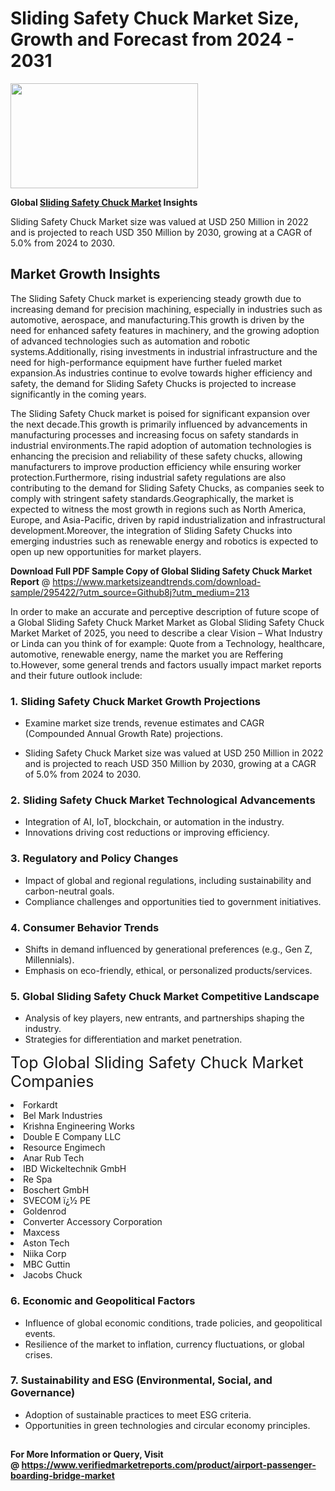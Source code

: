 <H1>Sliding Safety Chuck Market Size, Growth and Forecast from 2024 - 2031</H1><img class="aligncenter size-medium wp-image-584254" src="https://thirdeyenews.in/wp-content/uploads/2024/09/Global-Market-Research-300x168.jpeg" alt="" width="300" height="168" /><p><strong>Global&nbsp;<a href="https://www.marketsizeandtrends.com/download-sample/295422/?utm_source=Github8j?utm_medium=213">Sliding Safety Chuck Market</a> Insights</strong></p><p>Sliding Safety Chuck Market size was valued at USD 250 Million in 2022 and is projected to reach USD 350 Million by 2030, growing at a CAGR of 5.0% from 2024 to 2030.</p><p><h2>Market Growth Insights</h2> <p>The Sliding Safety Chuck market is experiencing steady growth due to increasing demand for precision machining, especially in industries such as automotive, aerospace, and manufacturing.This growth is driven by the need for enhanced safety features in machinery, and the growing adoption of advanced technologies such as automation and robotic systems.Additionally, rising investments in industrial infrastructure and the need for high-performance equipment have further fueled market expansion.As industries continue to evolve towards higher efficiency and safety, the demand for Sliding Safety Chucks is projected to increase significantly in the coming years.</p> <p>The Sliding Safety Chuck market is poised for significant expansion over the next decade.This growth is primarily influenced by advancements in manufacturing processes and increasing focus on safety standards in industrial environments.The rapid adoption of automation technologies is enhancing the precision and reliability of these safety chucks, allowing manufacturers to improve production efficiency while ensuring worker protection.Furthermore, rising industrial safety regulations are also contributing to the demand for Sliding Safety Chucks, as companies seek to comply with stringent safety standards.Geographically, the market is expected to witness the most growth in regions such as North America, Europe, and Asia-Pacific, driven by rapid industrialization and infrastructural development.Moreover, the integration of Sliding Safety Chucks into emerging industries such as renewable energy and robotics is expected to open up new opportunities for market players.</p> <p><span class=""><strong>Download Full PDF Sample Copy of Global Sliding Safety Chuck Market Report</strong> @ <a href="https://www.marketsizeandtrends.com/download-sample/295422/?utm_source=Github8j?utm_medium=213" target="_blank">https://www.marketsizeandtrends.com/download-sample/295422/?utm_source=Github8j?utm_medium=213</a></span></p><p>In order to make an accurate and perceptive description of future scope of a Global&nbsp;Sliding Safety Chuck Market Market as Global&nbsp;Sliding Safety Chuck Market Market of 2025, you need to describe a clear Vision &ndash; What Industry or Linda can you think of for example: Quote from a Technology, healthcare, automotive, renewable energy, name the market you are Reffering to.However, some general trends and factors usually impact market reports and their future outlook include:</p><h3>1.&nbsp;<strong>Sliding Safety Chuck Market Growth Projections</strong></h3><ul><li>Examine market size trends, revenue estimates and CAGR (Compounded Annual Growth Rate) projections.</li><li><p>Sliding Safety Chuck Market size was valued at USD 250 Million in 2022 and is projected to reach USD 350 Million by 2030, growing at a CAGR of 5.0% from 2024 to 2030.</p></li></ul><h3>2.&nbsp;<strong>Sliding Safety Chuck Market Technological Advancements</strong></h3><ul><li>Integration of AI, IoT, blockchain, or automation in the industry.</li><li>Innovations driving cost reductions or improving efficiency.</li></ul><h3>3.&nbsp;<strong>Regulatory and Policy Changes</strong></h3><ul><li>Impact of global and regional regulations, including sustainability and carbon-neutral goals.</li><li>Compliance challenges and opportunities tied to government initiatives.</li></ul><h3>4.&nbsp;<strong>Consumer Behavior Trends</strong></h3><ul><li>Shifts in demand influenced by generational preferences (e.g., Gen Z, Millennials).</li><li>Emphasis on eco-friendly, ethical, or personalized products/services.</li></ul><h3>5.&nbsp;<strong>Global Sliding Safety Chuck Market Competitive Landscape</strong></h3><ul><li>Analysis of key players, new entrants, and partnerships shaping the industry.</li><li>Strategies for differentiation and market penetration.</li></ul><p data-pm-slice="1 1 []"><span style="color: inherit; font-family: inherit; font-size: 25px;">Top Global Sliding Safety Chuck Market Companies</span></p><div class="" data-test-id=""><p><li>Forkardt</li><li> Bel Mark Industries</li><li> Krishna Engineering Works</li><li> Double E Company LLC</li><li> Resource Engimech</li><li> Anar Rub Tech</li><li> IBD Wickeltechnik GmbH</li><li> Re Spa</li><li> Boschert GmbH</li><li> SVECOM ï¿½ PE</li><li> Goldenrod</li><li> Converter Accessory Corporation</li><li> Maxcess</li><li> Aston Tech</li><li> Niika Corp</li><li> MBC Guttin</li><li> Jacobs Chuck</li></p></div><h3>6.&nbsp;<strong>Economic and Geopolitical Factors</strong></h3><ul><li>Influence of global economic conditions, trade policies, and geopolitical events.</li><li>Resilience of the market to inflation, currency fluctuations, or global crises.</li></ul><h3>7.&nbsp;<strong>Sustainability and ESG (Environmental, Social, and Governance)</strong></h3><ul><li>Adoption of sustainable practices to meet ESG criteria.</li><li>Opportunities in green technologies and circular economy principles.</li></ul><h2><strong style="font-size: 14px;">For More Information or Query, Visit @&nbsp;</strong><a style="background-color: #ffffff; font-size: 14px;" href="https://www.marketsizeandtrends.com/report/sliding-safety-chuck-market/" target="_blank">https://www.verifiedmarketreports.com/product/airport-passenger-boarding-bridge-market</a></h2>